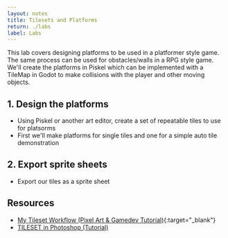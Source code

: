 ```yaml
---
layout: notes
title: Tilesets and Platforms
return: ./labs
label: Labs
---
```


This lab covers designing platforms to be used in a platformer style game.  The same process can be used for obstacles/walls in a RPG style game.  We'll create the platforms in Piskel which can be implemented with a TileMap in Godot to make collisions with the player and other moving objects.

## 1. Design the platforms
- Using Piskel or another art editor, create a set of repeatable tiles to use for platsorms
- First we'll make platforms for single tiles and one for a simple auto tile demonstration

## 2. Export sprite sheets
- Export our tiles as a sprite sheet

## Resources
- [My Tileset Workflow (Pixel Art & Gamedev Tutorial)](https://www.youtube.com/watch?v=btnH0x7_1g8){:target="_blank"}
- [TILESET in Photoshop (Tutorial)](https://www.youtube.com/watch?v=aaEEujLtsr8)
